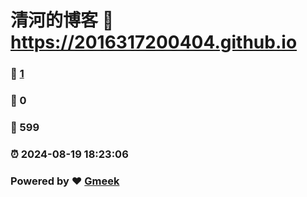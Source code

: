 # 清河的博客 :link: https://2016317200404.github.io 
### :page_facing_up: [1](https://2016317200404.github.io/tag.html) 
### :speech_balloon: 0 
### :hibiscus: 599 
### :alarm_clock: 2024-08-19 18:23:06 
### Powered by :heart: [Gmeek](https://github.com/Meekdai/Gmeek)
